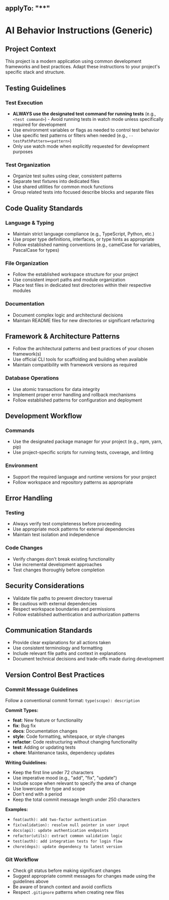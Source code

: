 applyTo: "**"
---


# AI Behavior Instructions (Generic)


## Project Context

This project is a modern application using common development frameworks and best practices. Adapt these instructions to your project's specific stack and structure.


## Testing Guidelines

### Test Execution

- **ALWAYS use the designated test command for running tests** (e.g., `<test command>`) - Avoid running tests in watch mode unless specifically required for development
- Use environment variables or flags as needed to control test behavior
- Use specific test patterns or filters when needed (e.g., `--testPathPattern=<pattern>`)
- Only use watch mode when explicitly requested for development purposes

### Test Organization

- Organize test suites using clear, consistent patterns
- Separate test fixtures into dedicated files
- Use shared utilities for common mock functions
- Group related tests into focused describe blocks and separate files


## Code Quality Standards

### Language & Typing

- Maintain strict language compliance (e.g., TypeScript, Python, etc.)
- Use proper type definitions, interfaces, or type hints as appropriate
- Follow established naming conventions (e.g., camelCase for variables, PascalCase for types)

### File Organization

- Follow the established workspace structure for your project
- Use consistent import paths and module organization
- Place test files in dedicated test directories within their respective modules

### Documentation

- Document complex logic and architectural decisions
- Maintain README files for new directories or significant refactoring


## Framework & Architecture Patterns

- Follow the architectural patterns and best practices of your chosen framework(s)
- Use official CLI tools for scaffolding and building when available
- Maintain compatibility with framework versions as required

### Database Operations

- Use atomic transactions for data integrity
- Implement proper error handling and rollback mechanisms
- Follow established patterns for configuration and deployment


## Development Workflow

### Commands

- Use the designated package manager for your project (e.g., npm, yarn, pip)
- Use project-specific scripts for running tests, coverage, and linting

### Environment

- Support the required language and runtime versions for your project
- Follow workspace and repository patterns as appropriate


## Error Handling

### Testing

- Always verify test completeness before proceeding
- Use appropriate mock patterns for external dependencies
- Maintain test isolation and independence

### Code Changes

- Verify changes don't break existing functionality
- Use incremental development approaches
- Test changes thoroughly before completion


## Security Considerations

- Validate file paths to prevent directory traversal
- Be cautious with external dependencies
- Respect workspace boundaries and permissions
- Follow established authentication and authorization patterns


## Communication Standards

- Provide clear explanations for all actions taken
- Use consistent terminology and formatting
- Include relevant file paths and context in explanations
- Document technical decisions and trade-offs made during development


## Version Control Best Practices

### Commit Message Guidelines

Follow a conventional commit format: `type(scope): description`

**Commit Types:**

- **feat**: New feature or functionality
- **fix**: Bug fix
- **docs**: Documentation changes
- **style**: Code formatting, whitespace, or style changes
- **refactor**: Code restructuring without changing functionality
- **test**: Adding or updating tests
- **chore**: Maintenance tasks, dependency updates

**Writing Guidelines:**

- Keep the first line under 72 characters
- Use imperative mood (e.g., "add", "fix", "update")
- Include scope when relevant to specify the area of change
- Use lowercase for type and scope
- Don't end with a period
- Keep the total commit message length under 250 characters

**Examples:**

- `feat(auth): add two-factor authentication`
- `fix(validation): resolve null pointer in user input`
- `docs(api): update authentication endpoints`
- `refactor(utils): extract common validation logic`
- `test(auth): add integration tests for login flow`
- `chore(deps): update dependency to latest version`

### Git Workflow

- Check git status before making significant changes
- Suggest appropriate commit messages for changes made using the guidelines above
- Be aware of branch context and avoid conflicts
- Respect `.gitignore` patterns when creating new files
